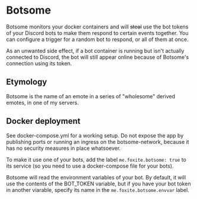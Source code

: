 # Botsome
Botsome monitors your docker containers and will ~~steal~~ use the bot tokens of your Discord bots to make them respond to certain events together. You can configure a trigger for a random bot to respond, or all of them at once.

As an unwanted side effect, if a bot container is running but isn't actually connected to Discord, the bot will still appear online because of Botsome's connection using its token.

## Etymology
Botsome is the name of an emote in a series of "wholesome" derived emotes, in one of my servers.

## Docker deployment
See docker-compose.yml for a working setup. Do not expose the app by publishing ports or running an ingress on the botsome-network, because it has no security measures in place whatsoever.

To make it use one of your bots, add the label `me.foxite.botsome: true` to its service (so you need to use a docker-compose file for your bots).

Botsome will read the environment variables of your bot. By default, it will use the contents of the BOT_TOKEN variable, but if you have your bot token in another viarable, specify its name in the `me.foxite.botsome.envvar` label.
